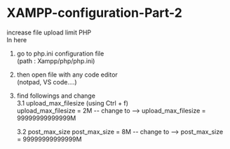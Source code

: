 # XAMPP-configuration-Part-2
increase file upload limit PHP
<br>
In here 
  1. go to php.ini configuration file <br>
    (path : Xampp/php/php.ini)
  2. then open file with any code editor <br>
    (notpad, VS code....)
  3. find followings and change<br>
      3.1 upload_max_filesize (using Ctrl + f)<br>
          upload_max_filesize = 2M -- change to --> upload_max_filesize = 99999999999999M
       
      3.2 post_max_size
          post_max_size = 8M -- change to --> post_max_size = 99999999999999M
